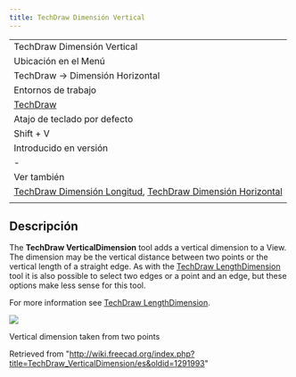 ```yaml
---
title: TechDraw Dimensión Vertical
---
```

|  |
| --- |
| TechDraw Dimensión Vertical |
| Ubicación en el Menú |
| TechDraw → Dimensión Horizontal |
| Entornos de trabajo |
| [TechDraw](/TechDraw_Workbench/es "TechDraw Workbench/es") |
| Atajo de teclado por defecto |
| Shift + V |
| Introducido en versión |
| - |
| Ver también |
| [TechDraw Dimensión Longitud](/TechDraw_LengthDimension/es "TechDraw LengthDimension/es"), [TechDraw Dimensión Horizontal](/TechDraw_HorizontalDimension/es "TechDraw HorizontalDimension/es") |
|  |

## Descripción

The **TechDraw VerticalDimension** tool adds a vertical dimension to a View. The dimension may be the vertical distance between two points or the vertical length of a straight edge. As with the [TechDraw LengthDimension](/TechDraw_LengthDimension "TechDraw LengthDimension") tool it is also possible to select two edges or a point and an edge, but these options make less sense for this tool.

For more information see [TechDraw LengthDimension](/TechDraw_LengthDimension "TechDraw LengthDimension").

![](/images/TechDraw_Dimension_Vertical_example.png)

Vertical dimension taken from two points

Retrieved from "<http://wiki.freecad.org/index.php?title=TechDraw_VerticalDimension/es&oldid=1291993>"